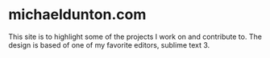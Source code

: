 michaeldunton.com
=================
This site is to highlight some of the projects I work on and contribute to. The design is based of one of my favorite editors, sublime text 3.
